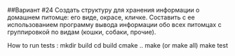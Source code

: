 ##Вариант #24
Создать структуру для хранения информации о домашнем питомце: его виде, окрасе, кличке.
Составить с ее использованием программу вывода информации обо всех питомцах с группировкой по видам (кошки, собаки, прочие).

How to run tests :
mkdir build
cd build
cmake ..
make (or make all)
make test